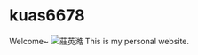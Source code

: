 # kuas6678
Welcome~ 
![莊英澔](http://azurewebapplicationkuas6678.azurewebsites.net/images/Hao.jpg)
This is my personal website.
